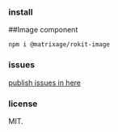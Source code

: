 ### install

##Image component

`npm i @matrixage/rokit-image`

### issues

[publish issues in here](https://github.com/MatrixAge/rokit/issues)

### license

MIT.